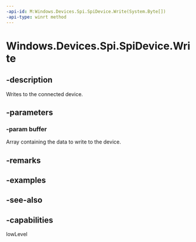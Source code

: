 ```yaml
---
-api-id: M:Windows.Devices.Spi.SpiDevice.Write(System.Byte[])
-api-type: winrt method
---
```


<!-- Method syntax
public void Write(System.Byte[] buffer)
-->

# Windows.Devices.Spi.SpiDevice.Write

## -description
Writes to the connected device.

## -parameters
### -param buffer
Array containing the data to write to the device.

## -remarks

## -examples

## -see-also


## -capabilities
lowLevel
